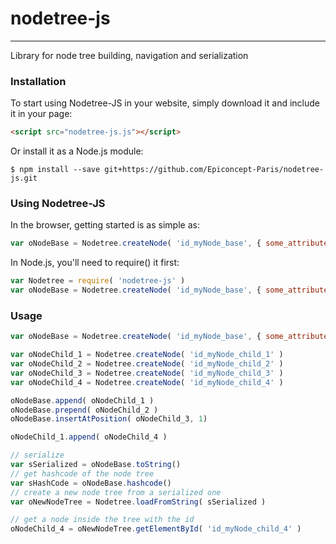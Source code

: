 # nodetree-js
------
Library for node tree building, navigation and serialization

### Installation
To start using Nodetree-JS in your website, simply download it and include it in your page:
```html
<script src="nodetree-js.js"></script>
```
Or install it as a Node.js module:
```
$ npm install --save git+https://github.com/Epiconcept-Paris/nodetree-js.git
```
### Using Nodetree-JS
In the browser, getting started is as simple as:
```javascript
var oNodeBase = Nodetree.createNode( 'id_myNode_base', { some_attribute: 'base' } )
```
In Node.js, you'll need to require() it first:
```javascript
var Nodetree = require( 'nodetree-js' )
var oNodeBase = Nodetree.createNode( 'id_myNode_base', { some_attribute: 'base' } )
```

### Usage
```javascript
var oNodeBase = Nodetree.createNode( 'id_myNode_base', { some_attribute: 'base' } )

var oNodeChild_1 = Nodetree.createNode( 'id_myNode_child_1' )
var oNodeChild_2 = Nodetree.createNode( 'id_myNode_child_2' )
var oNodeChild_3 = Nodetree.createNode( 'id_myNode_child_3' )
var oNodeChild_4 = Nodetree.createNode( 'id_myNode_child_4' )

oNodeBase.append( oNodeChild_1 )
oNodeBase.prepend( oNodeChild_2 )
oNodeBase.insertAtPosition( oNodeChild_3, 1)

oNodeChild_1.append( oNodeChild_4 )

// serialize
var sSerialized = oNodeBase.toString()
// get hashcode of the node tree
var sHashCode = oNodeBase.hashcode()
// create a new node tree from a serialized one
var oNewNodeTree = Nodetree.loadFromString( sSerialized )

// get a node inside the tree with the id
oNodeChild_4 = oNewNodeTree.getElementById( 'id_myNode_child_4' )
```

